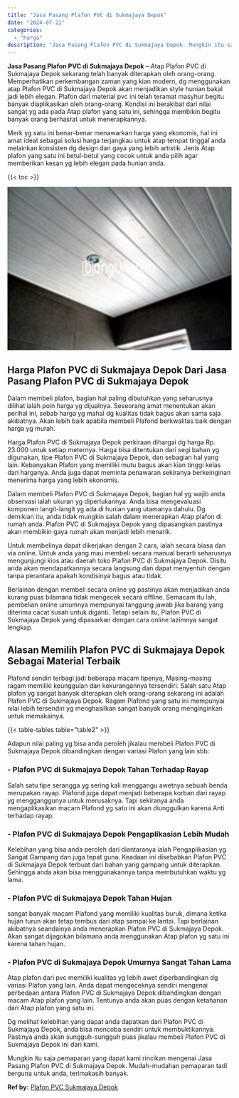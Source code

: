 ```yaml
---
title: "Jasa Pasang Plafon PVC di Sukmajaya Depok"
date: "2024-07-21"
categories: 
  - "harga"
description: "Jasa Pasang Plafon PVC di Sukmajaya Depok. Mungkin itu saja pemaparan yang dapat kami rincikan mengenai Jasa Pasang Plafon PVC di Sukmajaya Depok. Mudah-muda..."
---
```


**Jasa Pasang Plafon PVC di Sukmajaya Depok** – Atap Plafon PVC di Sukmajaya Depok sekarang telah banyak diterapkan oleh orang-orang. Memperhatikan perkembangan zaman yang kian modern, dg menggunakan atap Plafon PVC di Sukmajaya Depok akan menjadikan style hunian bakal jadi lebih elegan. Plafon dari material pvc ini telah teramat masyhur begitu banyak diaplikasikan oleh orang-orang. Kondisi ini berakibat dari nilai sangat yg ada pada Atap plafon yang satu ini, sehingga membikin begitu banyak orang berhasrat untuk menerapkannya.

Merk yg satu ini benar-benar menawarkan harga yang ekonomis, hal ini amat ideal sebagai solusi harga terjangkau untuk atap tempat tinggal anda melainkan konsisten dg design dan gaya yang lebih artistik. Jenis Atap plafon yang satu ini betul-betul yang cocok untuk anda pilih agar memberikan kesan yg lebih elegan pada hunian anda.

{{< toc >}}

![Jasa Pasang Plafon PVC di Sukmajaya Depok](/images/flafond-pvc-murah25.png)

## Harga Plafon PVC di Sukmajaya Depok Dari Jasa Pasang Plafon PVC di Sukmajaya Depok

Dalam membeli plafon, bagian hal paling dibutuhkan yang seharusnya dilihat ialah poin harga yg dijualnya. Seseorang amat menentukan akan perihal ini, sebab harga yg mahal dg kualitas tidak bagus akan sama saja akibatnya. Akan lebih baik apabila membeli Plafond berkwalitas baik dengan harga yg murah.

Harga Plafon PVC di Sukmajaya Depok perkiraan dihargai dg harga Rp. 23.000 untuk setiap meternya. Harga bisa ditentukan dari segi bahan yg digunakan, tipe Plafon PVC di Sukmajaya Depok, dan sebagian hal yang lain. Kebanyakan Plafon yang memiliki mutu bagus akan kian tinggi kelas dari harganya. Anda juga dapat meminta penawaran sekiranya berkeinginan menerima harga yang lebih ekonomis.

Dalam membeli Plafon PVC di Sukmajaya Depok, bagian hal yg wajib anda observasi ialah ukuran yg diperlukannya. Anda bisa mengevaluasi komponen langit-langit yg ada di hunian yang utamanya dahulu. Dg demikian itu, anda tidak mungkin salah dalam menerapkan Atap plafon di rumah anda. Plafon PVC di Sukmajaya Depok yang dipasangkan pastinya akan membikin gaya rumah akan menjadi lebih menarik.

Untuk membelinya dapat dikerjakan dengan 2 cara, ialah secara biasa dan via online. Untuk anda yang mau membeli secara manual berarti seharusnya mengunjungi kios atau daerah toko Plafon PVC di Sukmajaya Depok. Disitu anda akan mendapatkannya secara langsung dan dapat menyentuh dengan tanpa perantara apakah kondisinya bagus atau tidak.

Berlainan dengan membeli secara online yg pastinya akan menjadikan anda kurang puas bilamana tidak mengecek secara offline. Semacam itu lah, pembelian online umumnya mempunyai tanggung jawab jika barang yang diterima cacat susah untuk diganti. Tetapi selain itu, Plafon PVC di Sukmajaya Depok yang dipasarkan dengan cara online lazimnya sangat lengkap.

## Alasan Memilih Plafon PVC di Sukmajaya Depok Sebagai Material Terbaik

Plafond sendiri terbagi jadi beberapa macam tipenya, Masing-masing ragam memiliki keunggulan dan kekurangannya tersendiri. Salah satu Atap plafon yg sangat banyak diterapkan oleh orang-orang sekarang ini adalah Plafon PVC di Sukmajaya Depok. Ragam Plafond yang satu ini mempunyai nilai lebih tersendiri yg menghasilkan sangat banyak orang menginginkan untuk memakainya.

{{< table-tables table="table2" >}}

Adapun nilai paling yg bisa anda peroleh jikalau membeli Plafon PVC di Sukmajaya Depok dibandingkan dengan variasi Plafon yang lain sbb:

### \- Plafon PVC di Sukmajaya Depok Tahan Terhadap Rayap

Salah satu tipe serangga yg sering kali menggangu awetnya sebuah benda merupakan rayap. Plafond juga dapat menjadi beberapa korban dari rayap yg mengganggunya untuk merusaknya. Tapi sekiranya anda mengaplikasikan macam Plafond yg satu ini akan diunggulkan karena Anti terhadap rayap.

### \- Plafon PVC di Sukmajaya Depok Pengaplikasian Lebih Mudah

Kelebihan yang bisa anda peroleh dari diantaranya ialah Pengaplikasian yg Sangat Gampang dan juga tepat guna. Keadaan ini disebabkan Plafon PVC di Sukmajaya Depok terbuat dari bahan yang gampang untuk diterapkan. Sehingga anda akan bisa menggunakannya tanpa membutuhkan waktu yg lama.

### \- Plafon PVC di Sukmajaya Depok Tahan Hujan

sangat banyak macam Plafond yang memiliki kualitas buruk, dimana ketika hujan turun akan tetap tembus dari atap sampai ke lantai. Tapi berlainan akibatnya seandainya anda menerapkan Plafon PVC di Sukmajaya Depok. Akan sangat dijagokan bilamana anda menggunakan Atap plafon yg satu ini karena tahan hujan.

### \- Plafon PVC di Sukmajaya Depok Umurnya Sangat Tahan Lama

Atap plafon dari pvc memiliki kualitas yg lebih awet diperbandingkan dg variasi Plafon yang lain. Anda dapat mengeceknya sendiri mengenai perbedaan antara Plafon PVC di Sukmajaya Depok dibandingkan dengan macam Atap plafon yang lain. Tentunya anda akan puas dengan ketahanan dari Atap plafon yang satu ini.

Dg melihat kelebihan yang dapat anda dapatkan dari Plafon PVC di Sukmajaya Depok, anda bisa mencoba sendiri untuk membuktikannya. Pastinya anda akan sungguh-sungguh puas jikalau membeli Plafon PVC di Sukmajaya Depok ini dari kami.

Mungkin itu saja pemaparan yang dapat kami rincikan mengenai Jasa Pasang Plafon PVC di Sukmajaya Depok. Mudah-mudahan pemaparan tadi berguna untuk anda, terimakasih banyak.

**Ref by:** [Plafon PVC Sukmajaya Depok](https://id.wikipedia.org/wiki/Plafon)
